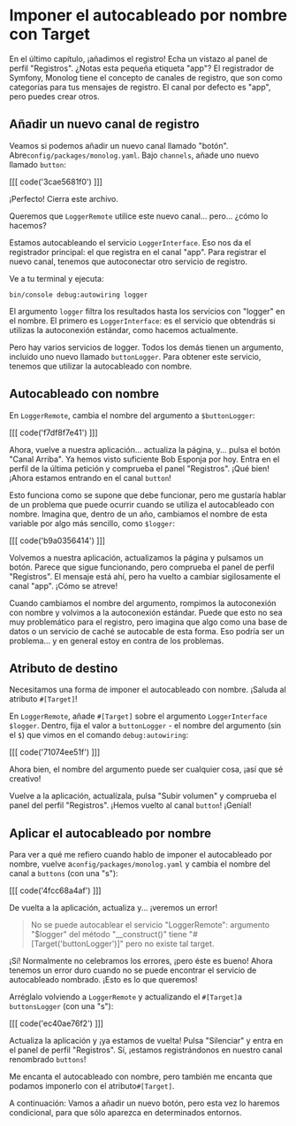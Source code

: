 # Imponer el autocableado por nombre con Target

En el último capítulo, ¡añadimos el registro! Echa un vistazo al panel de perfil "Registros". ¿Notas esta pequeña etiqueta "app"? El registrador de Symfony, Monolog tiene el concepto de canales de registro, que son como categorías para tus mensajes de registro. El canal por defecto es "app", pero puedes crear otros.

## Añadir un nuevo canal de registro

Veamos si podemos añadir un nuevo canal llamado "botón". Abre`config/packages/monolog.yaml`. Bajo `channels`, añade uno nuevo llamado `button`:

[[[ code('3cae5681f0') ]]]

¡Perfecto! Cierra este archivo.

Queremos que `LoggerRemote` utilice este nuevo canal... pero... ¿cómo lo hacemos?

Estamos autocableando el servicio `LoggerInterface`. Eso nos da el registrador principal: el que registra en el canal "app". Para registrar el nuevo canal, tenemos que autoconectar otro servicio de registro.

Ve a tu terminal y ejecuta:

```terminal
bin/console debug:autowiring logger
```

El argumento `logger` filtra los resultados hasta los servicios con "logger" en el nombre. El primero es `LoggerInterface`: es el servicio que obtendrás si utilizas la autoconexión estándar, como hacemos actualmente.

Pero hay varios servicios de logger. Todos los demás tienen un argumento, incluido uno nuevo llamado `buttonLogger`. Para obtener este servicio, tenemos que utilizar la autocableado con nombre.

## Autocableado con nombre

En `LoggerRemote`, cambia el nombre del argumento a `$buttonLogger`:

[[[ code('f7df8f7e41') ]]]

Ahora, vuelve a nuestra aplicación... actualiza la página, y... pulsa el botón "Canal Arriba". Ya hemos visto suficiente Bob Esponja por hoy. Entra en el perfil de la última petición y comprueba el panel "Registros". ¡Qué bien! ¡Ahora estamos entrando en el canal `button`!

Esto funciona como se supone que debe funcionar, pero me gustaría hablar de un problema que puede ocurrir cuando se utiliza el autocableado con nombre. Imagina que, dentro de un año, cambiamos el nombre de esta variable por algo más sencillo, como `$logger`:

[[[ code('b9a0356414') ]]]

Volvemos a nuestra aplicación, actualizamos la página y pulsamos un botón. Parece que sigue funcionando, pero comprueba el panel de perfil "Registros". El mensaje está ahí, pero ha vuelto a cambiar sigilosamente el canal "app". ¡Cómo se atreve!

Cuando cambiamos el nombre del argumento, rompimos la autoconexión con nombre y volvimos a la autoconexión estándar. Puede que esto no sea muy problemático para el registro, pero imagina que algo como una base de datos o un servicio de caché se autocable de esta forma. Eso podría ser un problema... y en general estoy en contra de los problemas.

## Atributo de destino

Necesitamos una forma de imponer el autocableado con nombre. ¡Saluda al atributo `#[Target]`!

En `LoggerRemote`, añade `#[Target]` sobre el argumento `LoggerInterface $logger`. Dentro, fija el valor a `buttonLogger` - el nombre del argumento (sin el `$`) que vimos en el comando `debug:autowiring`:

[[[ code('71074ee51f') ]]]

Ahora bien, el nombre del argumento puede ser cualquier cosa, ¡así que sé creativo!

Vuelve a la aplicación, actualízala, pulsa "Subir volumen" y comprueba el panel del perfil "Registros". ¡Hemos vuelto al canal `button`! ¡Genial!

## Aplicar el autocableado por nombre

Para ver a qué me refiero cuando hablo de imponer el autocableado por nombre, vuelve a`config/packages/monolog.yaml` y cambia el nombre del canal a `buttons` (con una "s"):

[[[ code('4fcc68a4af') ]]]

De vuelta a la aplicación, actualiza y... ¡veremos un error!

> No se puede autocablear el servicio "LoggerRemote": argumento "$logger" del método
> "__construct()" tiene "#[Target('buttonLogger')]" pero no existe tal target.

¡Sí! Normalmente no celebramos los errores, ¡pero éste es bueno! Ahora tenemos un error duro cuando no se puede encontrar el servicio de autocableado nombrado. ¡Esto es lo que queremos!

Arréglalo volviendo a `LoggerRemote` y actualizando el `#[Target]`a `buttonsLogger` (con una "s"):

[[[ code('ec40ae76f2') ]]]

Actualiza la aplicación y ¡ya estamos de vuelta! Pulsa "Silenciar" y entra en el panel de perfil "Registros". Sí, ¡estamos registrándonos en nuestro canal renombrado `buttons`!

Me encanta el autocableado con nombre, pero también me encanta que podamos imponerlo con el atributo`#[Target]`.

A continuación: Vamos a añadir un nuevo botón, pero esta vez lo haremos condicional, para que sólo aparezca en determinados entornos.
